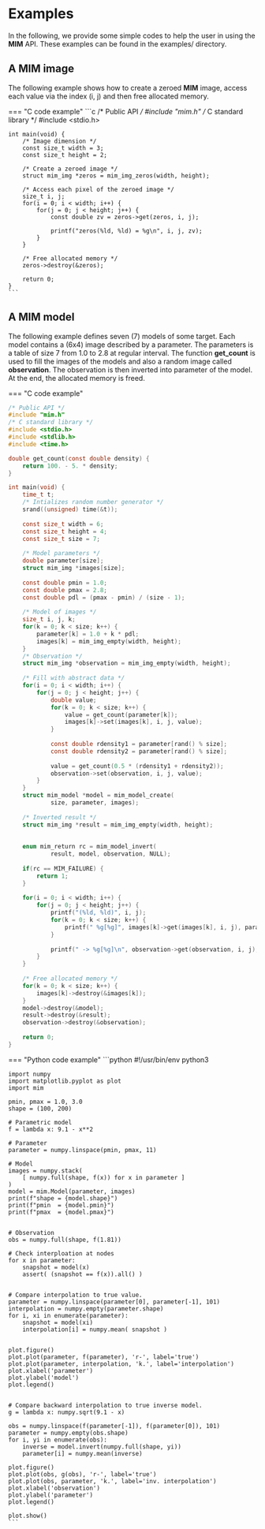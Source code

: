 # Examples

In the following, we provide some simple codes to help the user in using the **MIM** API. These examples can be found in the examples/ directory.


## A MIM image

The following example shows how to create a zeroed **MIM** image, access each value via the index (i, j) and then free allocated memory.


=== "C code example"
	```c
	/* Public API */
	#include "mim.h"
	/* C standard library */
	#include <stdio.h>

	int main(void) {
		/* Image dimension */
		const size_t width = 3;
		const size_t height = 2;
		
		/* Create a zeroed image */
		struct mim_img *zeros = mim_img_zeros(width, height);
		
		/* Access each pixel of the zeroed image */
		size_t i, j;
		for(i = 0; i < width; i++) {
			for(j = 0; j < height; j++) {
				const double zv = zeros->get(zeros, i, j);
				
				printf("zeros(%ld, %ld) = %g\n", i, j, zv);
			}
		}
		
		/* Free allocated memory */
		zeros->destroy(&zeros);
		
		return 0;
	}
	```


## A MIM model

The following example defines seven (7) models of some target. Each model contains a (6x4) image described by a parameter. The parameters is a table of size 7 from 1.0 to 2.8 at regular interval. The function **get_count** is used to fill the images of the models and also a random image called **observation**. The observation is then inverted into parameter of the model. At the end, the allocated memory is freed.

=== "C code example"
```c
/* Public API */
#include "mim.h"
/* C standard library */
#include <stdio.h>
#include <stdlib.h>
#include <time.h>

double get_count(const double density) {
	return 100. - 5. * density;
}

int main(void) {
	time_t t;
	/* Intializes random number generator */
	srand((unsigned) time(&t));
	
	const size_t width = 6;
	const size_t height = 4;
	const size_t size = 7;
	
	/* Model parameters */
	double parameter[size];
	struct mim_img *images[size];
	
	const double pmin = 1.0;
	const double pmax = 2.8;
	const double pdl = (pmax - pmin) / (size - 1);
	
	/* Model of images */	
	size_t i, j, k;
	for(k = 0; k < size; k++) {
		parameter[k] = 1.0 + k * pdl;
		images[k] = mim_img_empty(width, height);
	}
	/* Observation */
	struct mim_img *observation = mim_img_empty(width, height);
	
	/* Fill with abstract data */
	for(i = 0; i < width; i++) {
		for(j = 0; j < height; j++) {			
			double value;
			for(k = 0; k < size; k++) {
				value = get_count(parameter[k]);
				images[k]->set(images[k], i, j, value);
			}
			
			const double rdensity1 = parameter[rand() % size];
			const double rdensity2 = parameter[rand() % size];
			
			value = get_count(0.5 * (rdensity1 + rdensity2));
			observation->set(observation, i, j, value);
		}
	}	
	struct mim_model *model = mim_model_create(
			size, parameter, images);
	
	/* Inverted result */
	struct mim_img *result = mim_img_empty(width, height);	
	
	
	enum mim_return rc = mim_model_invert(
			result, model, observation, NULL);
	
	if(rc == MIM_FAILURE) {
		return 1;
	}
	
	for(i = 0; i < width; i++) {
		for(j = 0; j < height; j++) {			
			printf("(%ld, %ld)", i, j);			
			for(k = 0; k < size; k++) {
				printf(" %g[%g]", images[k]->get(images[k], i, j), parameter[k] );
			}
			
			printf(" -> %g[%g]\n", observation->get(observation, i, j), result->get(result, i, j));
		}
	}
	
	/* Free allocated memory */
	for(k = 0; k < size; k++) {
		images[k]->destroy(&images[k]);
	}
	model->destroy(&model);
	result->destroy(&result);
	observation->destroy(&observation);
	
	return 0;
}
```

=== "Python code example"
	```python
	#!/usr/bin/env python3

	import numpy
	import matplotlib.pyplot as plot
	import mim

	pmin, pmax = 1.0, 3.0
	shape = (100, 200)

	# Parametric model
	f = lambda x: 9.1 - x**2

	# Parameter
	parameter = numpy.linspace(pmin, pmax, 11)

	# Model
	images = numpy.stack(
		[ numpy.full(shape, f(x)) for x in parameter ]
	)
	model = mim.Model(parameter, images)
	print(f"shape = {model.shape}")
	print(f"pmin  = {model.pmin}")
	print(f"pmax  = {model.pmax}")


	# Observation
	obs = numpy.full(shape, f(1.81))

	# Check interploation at nodes
	for x in parameter:
		snapshot = model(x)
		assert( (snapshot == f(x)).all() )


	# Compare interpolation to true value.
	parameter = numpy.linspace(parameter[0], parameter[-1], 101)
	interpolation = numpy.empty(parameter.shape)
	for i, xi in enumerate(parameter):
		snapshot = model(xi)
		interpolation[i] = numpy.mean( snapshot )


	plot.figure()
	plot.plot(parameter, f(parameter), 'r-', label='true')
	plot.plot(parameter, interpolation, 'k.', label='interpolation')
	plot.xlabel('parameter')
	plot.ylabel('model')
	plot.legend()


	# Compare backward interpolation to true inverse model.
	g = lambda x: numpy.sqrt(9.1 - x)

	obs = numpy.linspace(f(parameter[-1]), f(parameter[0]), 101)
	parameter = numpy.empty(obs.shape)
	for i, yi in enumerate(obs):
		inverse = model.invert(numpy.full(shape, yi))
		parameter[i] = numpy.mean(inverse)

	plot.figure()
	plot.plot(obs, g(obs), 'r-', label='true')
	plot.plot(obs, parameter, 'k.', label='inv. interpolation')
	plot.xlabel('observation')
	plot.ylabel('parameter')
	plot.legend()

	plot.show()
	```
